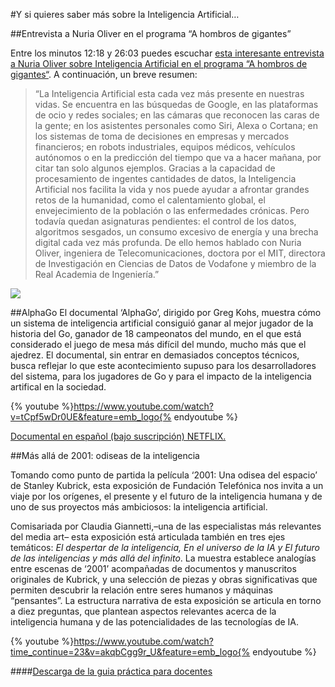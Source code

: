 #Y si quieres saber más sobre la Inteligencia Artificial…

##Entrevista a Nuria Oliver en el programa “A hombros de gigantes”

Entre los minutos 12:18 y 26:03 puedes escuchar [esta interesante entrevista a Nuria Oliver sobre Inteligencia Artificial en el programa “A hombros de gigantes“](http://mvod.lvlt.rtve.es/resources/TE_SAHOMB/mp3/1/2/1547795245821.mp3).  A continuación, un breve resumen:

>“La Inteligencia Artificial esta cada vez más presente en nuestras vidas. Se encuentra en las búsquedas de Google, en las plataformas de ocio y redes sociales; en las cámaras que reconocen las caras de la gente; en los asistentes personales como Siri, Alexa o Cortana; en los sistemas de toma de decisiones en empresas y mercados financieros; en robots industriales, equipos médicos, vehículos autónomos o en la predicción del tiempo que va a hacer mañana, por citar tan solo algunos ejemplos. Gracias a la capacidad de procesamiento de ingentes cantidades de datos, la Inteligencia Artificial nos facilita la vida y nos puede ayudar a afrontar grandes retos de la humanidad, como el calentamiento global, el envejecimiento de la población o las enfermedades crónicas. Pero todavía quedan asignaturas pendientes: el control de los datos, algoritmos sesgados, un consumo excesivo de energía y una brecha digital cada vez más profunda. De ello hemos hablado con Nuria Oliver, ingeniera de Telecomunicaciones, doctora por el MIT, directora de Investigación en Ciencias de Datos de Vodafone y miembro de la Real Academia de Ingeniería.”

[![](http://code.intef.es/wp-content/uploads/2019/01/Nuria-Oliver.jpg)](http://mvod.lvlt.rtve.es/resources/TE_SAHOMB/mp3/1/2/1547795245821.mp3)

##AlphaGo
El documental ‘AlphaGo’, dirigido por Greg Kohs, muestra cómo un sistema de inteligencia artificial consiguió ganar al mejor jugador de la historia del Go, ganador de 18 campeonatos del mundo, en el que está considerado el juego de mesa más difícil del mundo, mucho más que el ajedrez. El documental, sin entrar en demasiados conceptos técnicos, busca reflejar lo que este acontecimiento supuso para los desarrolladores del sistema, para los jugadores de Go y para el impacto de la inteligencia artifical en la sociedad.

{% youtube %}https://www.youtube.com/watch?v=tCpf5wDr0UE&feature=emb_logo{% endyoutube %}

[Documental en español (bajo suscripción) NETFLIX.](https://www.netflix.com/es/title/80190844)

##Más allá de 2001: odiseas de la inteligencia

Tomando como punto de partida la película  ‘2001: Una odisea del espacio’ de Stanley Kubrick, esta exposición de Fundación Telefónica nos invita a un viaje por los orígenes, el presente y el futuro de la inteligencia humana y de uno de sus proyectos más ambiciosos: la inteligencia artificial.

Comisariada por Claudia Giannetti,–una de las especialistas más relevantes del media art– esta exposición está articulada también en tres ejes temáticos: *El despertar de la inteligencia, En el universo de la IA y El futuro de las inteligencias y más allá del infinito*. La muestra establece analogías entre escenas de ‘2001’ acompañadas de documentos y manuscritos originales de Kubrick, y una selección de piezas y obras significativas que permiten descubrir la relación entre seres humanos y máquinas “pensantes”. La estructura narrativa de esta exposición se articula en torno a diez preguntas, que plantean aspectos relevantes acerca de la inteligencia humana y de las potencialidades de las tecnologías de IA.

{% youtube %}https://www.youtube.com/watch?time_continue=23&v=akqbCgg9r_U&feature=emb_logo{% endyoutube %}

####[Descarga de la guia práctica para docentes](https://espacio.fundaciontelefonica.com/wp-content/uploads/2018/11/Odiseas-IA.pdf)


